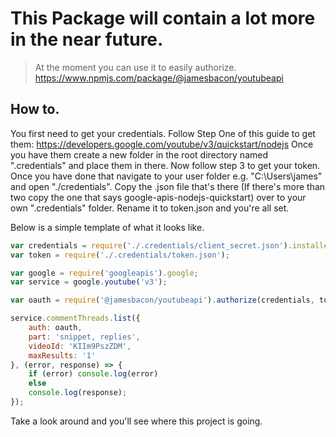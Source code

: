 # This Package will contain a lot more in the near future.
> At the moment you can use it to easily authorize.
https://www.npmjs.com/package/@jamesbacon/youtubeapi

## How to.

You first need to get your credentials.
Follow Step One of this guide to get them: https://developers.google.com/youtube/v3/quickstart/nodejs
Once you have them create a new folder in the root directory named ".credentials" and place them in there.
Now follow step 3 to get your token. Once you have done that navigate to your user folder e.g. "C:\Users\james" and open "./credentials".
Copy the .json file that's there (If there's more than two copy the one that says google-apis-nodejs-quickstart) over to your own ".credentials" folder.
Rename it to token.json and you're all set.

Below is a simple template of what it looks like.

```javascript
var credentials = require('./.credentials/client_secret.json').installed;
var token = require('./.credentials/token.json');

var google = require('googleapis').google;
var service = google.youtube('v3');

var oauth = require('@jamesbacon/youtubeapi').authorize(credentials, token);

service.commentThreads.list({
    auth: oauth,
    part: 'snippet, replies',
    videoId: 'KIIm9PszZDM',
    maxResults: '1'
}, (error, response) => {
    if (error) console.log(error)
    else
    console.log(response);
});
```

Take a look around and you'll see where this project is going.
